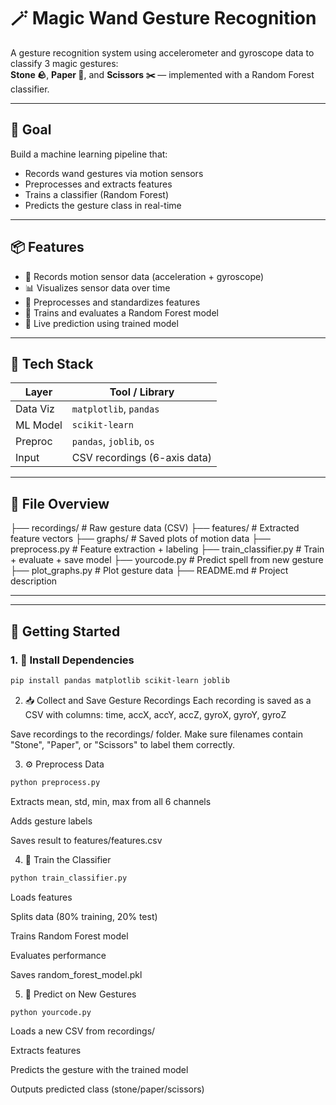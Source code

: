 # 🪄 Magic Wand Gesture Recognition

A gesture recognition system using accelerometer and gyroscope data to classify 3 magic gestures:  
**Stone 🪨**, **Paper 📄**, and **Scissors ✂️** — implemented with a Random Forest classifier.

---

## 🎯 Goal

Build a machine learning pipeline that:
- Records wand gestures via motion sensors
- Preprocesses and extracts features
- Trains a classifier (Random Forest)
- Predicts the gesture class in real-time

---

## 📦 Features

- 📲 Records motion sensor data (acceleration + gyroscope)
- 📊 Visualizes sensor data over time
- 🧼 Preprocesses and standardizes features
- 🌲 Trains and evaluates a Random Forest model
- 🧙 Live prediction using trained model

---

## 🧰 Tech Stack

| Layer     | Tool / Library              |
|-----------|-----------------------------|
| Data Viz  | `matplotlib`, `pandas`      |
| ML Model  | `scikit-learn`              |
| Preproc   | `pandas`, `joblib`, `os`    |
| Input     | CSV recordings (6-axis data) |

---

## 📁 File Overview
├── recordings/ # Raw gesture data (CSV)
├── features/ # Extracted feature vectors
├── graphs/ # Saved plots of motion data
├── preprocess.py # Feature extraction + labeling
├── train_classifier.py # Train + evaluate + save model
├── yourcode.py # Predict spell from new gesture
├── plot_graphs.py # Plot gesture data
├── README.md # Project description

---


---

## 🚀 Getting Started

### 1. 🔧 Install Dependencies

```bash
pip install pandas matplotlib scikit-learn joblib
```

2. 📥 Collect and Save Gesture Recordings
Each recording is saved as a CSV with columns:
time, accX, accY, accZ, gyroX, gyroY, gyroZ

Save recordings to the recordings/ folder. Make sure filenames contain "Stone", "Paper", or "Scissors" to label them correctly.

3. ⚙️ Preprocess Data

```bash
python preprocess.py
```
Extracts mean, std, min, max from all 6 channels

Adds gesture labels

Saves result to features/features.csv

4. 🧠 Train the Classifier
```bash
python train_classifier.py
```
Loads features

Splits data (80% training, 20% test)

Trains Random Forest model

Evaluates performance

Saves random_forest_model.pkl

5. 🔮 Predict on New Gestures
```bash
python yourcode.py
```
Loads a new CSV from recordings/

Extracts features

Predicts the gesture with the trained model

Outputs predicted class (stone/paper/scissors)